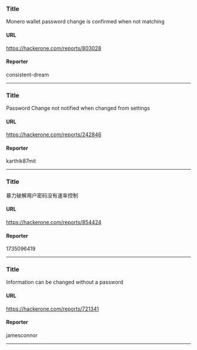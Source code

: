 ### Title
Monero wallet password change is confirmed when not matching
#### URL 
https://hackerone.com/reports/803028
#### Reporter 
consistent-dream

---


### Title
Password Change not notified when changed from settings
#### URL 
https://hackerone.com/reports/242846
#### Reporter 
karthik87mit

---


### Title
暴力破解用户密码没有速率控制
#### URL 
https://hackerone.com/reports/854424
#### Reporter 
1735096419

---


### Title
Information can be changed without a password
#### URL 
https://hackerone.com/reports/721341
#### Reporter 
jamesconnor

---


